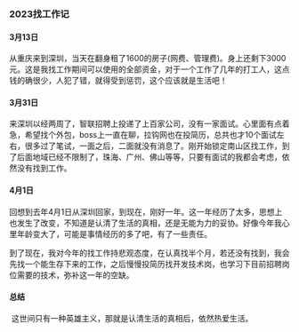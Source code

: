 ### 2023找工作记

#### 3月13日

​	从重庆来到深圳，当天在翻身租了1600的房子(网费、管理费)。身上还剩下3000元。这是我找工作期间可以使用的全部资金，对于一个工作了几年的打工人，这点钱的确很少，人犯了错，就得受到惩罚，这个应该就是生活吧！

#### 3月31日

​	来深圳以经两周了，智联招聘上投递了上百家公司，没有一家面试。心里面有点着急，希望找个外包，boss上一直在聊，拉钩网也在投简历，总共也才10个面试左右，很多过了笔试，一面之后，二面就没有消息了。刚开始锁定南山区找工作，到了后面地域已经不限制了，珠海、广州、佛山等等，只要有面试的我都会考虑，依然没有找到工作。

#### 4月1日

​	回想到去年4月1日从深圳回家，到现在，刚好一年。这一年经历了太多，思想上也发生了改变，不知道是认清了生活的真相，还是无能为力的妥协。好像今年我心里年龄变大了，可能是事情经历的多了吧，有了一些责任。

​	到了现在，我对今年的找工作持悲观态度，在认真找半个月，若还没有找到，我会先找一个能生存下来的工作，之后慢慢投简历找开发技术岗，也学习下目前招聘岗位需要的技术，弥补这一年的空缺。

#### 总结

​	这世间只有一种英雄主义，那就是认清生活的真相后，依然热爱生活。